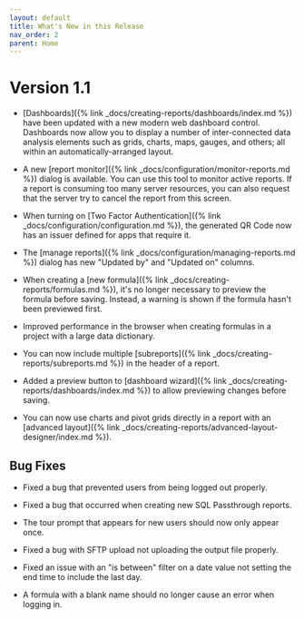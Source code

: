 ```yaml
---
layout: default
title: What's New in this Release
nav_order: 2
parent: Home
---
```


# Version 1.1

* [Dashboards]({% link _docs/creating-reports/dashboards/index.md %}) have been updated with a new modern web dashboard control. Dashboards now allow you to display a number of inter-connected data analysis elements such as grids, charts, maps, gauges, and others; all within an automatically-arranged layout. 

* A new [report monitor]({% link _docs/configuration/monitor-reports.md %}) dialog is available. You can use this tool to monitor active reports. If a report is consuming too many server resources, you can also request that the server try to cancel the report from this screen.

* When turning on [Two Factor Authentication]({% link _docs/configuration/configuration.md %}), the generated QR Code now has an issuer defined for apps that require it. 

* The [manage reports]({% link _docs/configuration/managing-reports.md %}) dialog has new "Updated by" and "Updated on" columns. 

* When creating a [new formula]({% link _docs/creating-reports/formulas.md %}), it's no longer necessary to preview the formula before saving. Instead, a warning is shown if the formula hasn't been previewed first. 

* Improved performance in the browser when creating formulas in a project with a large data dictionary.

* You can now include multiple [subreports]({% link _docs/creating-reports/subreports.md %}) in the header of a report.

* Added a preview button to [dashboard wizard]({% link _docs/creating-reports/dashboards/index.md %}) to allow previewing changes before saving.

* You can now use charts and pivot grids directly in a report with an [advanced layout]({% link _docs/creating-reports/advanced-layout-designer/index.md %}).

## Bug Fixes

* Fixed a bug that prevented users from being logged out properly.

* Fixed a bug that occurred when creating new SQL Passthrough reports. 

* The tour prompt that appears for new users should now only appear once.

* Fixed a bug with SFTP upload not uploading the output file properly. 

* Fixed an issue with an "is between" filter on a date value not setting the end time to include the last day.

* A formula with a blank name should no longer cause an error when logging in.